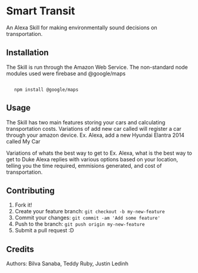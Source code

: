 # Smart Transit

An Alexa Skill for making environmentally sound decisions on transportation.

## Installation

The Skill is run through the Amazon Web Service. 
The non-standard node modules used were firebase and @google/maps

  ```npm install firebase
     
     npm install @google/maps
```
## Usage
The Skill has two main features storing your cars and calculating transportation costs.
Variations of add new car <make> <model> <year> called <nickname> will register a car through your amazon device.
Ex. Alexa, add a new Hyundai Elantra 2014 called My Car

Variations of whats the best way to get to <destination> 
Ex. Alexa, what is the best way to get to Duke
Alexa replies with various options based on your location, telling you the time required, emmisions generated, and cost of transportation.


## Contributing

1. Fork it!
2. Create your feature branch: `git checkout -b my-new-feature`
3. Commit your changes: `git commit -am 'Add some feature'`
4. Push to the branch: `git push origin my-new-feature`
5. Submit a pull request :D


## Credits
Authors: Bilva Sanaba, Teddy Ruby, Justin Ledinh
